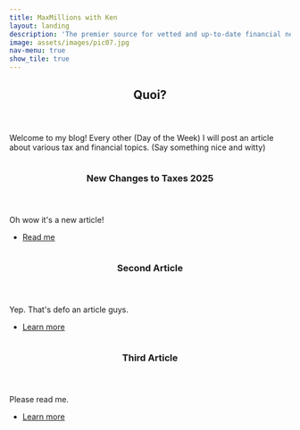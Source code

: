 ```yaml
---
title: MaxMillions with Ken
layout: landing
description: 'The premier source for vetted and up-to-date financial news'
image: assets/images/pic07.jpg
nav-menu: true
show_tile: true
---
```


<!-- Main -->
<div id="main">

<!-- One -->
<section id="one">
	<div class="inner">
		<header class="major">
			<h2>Quoi?</h2>
		</header>
		<p>Welcome to my blog! Every other (Day of the Week) I will post an article about various tax and financial topics. (Say something nice and witty)</p>
	</div>
</section>

<!-- Two -->
<section id="two" class="spotlights">
	<section>
		<a href="_posts\2025-01-05-tax-season.md" class="image">
			<img src="assets/images/pic06.jpg" alt="" data-position="center center" />
		</a>
		<div class="content">
			<div class="inner">
				<header class="major">
					<h3>New Changes to Taxes 2025</h3>
				</header>
				<p>Oh wow it's a new article!</p>
				<ul class="actions">
					<li><a href="_posts\2025-01-05-tax-season.md" class="button">Read me</a></li>
				</ul>
			</div>
		</div>
	</section>
	<section>
		<a href="generic.html" class="image">
			<img src="{% link assets/images/pic09.jpg %}" alt="" data-position="top center" />
		</a>
		<div class="content">
			<div class="inner">
				<header class="major">
					<h3>Second Article</h3>
				</header>
				<p>Yep. That's defo an article guys.</p>
				<ul class="actions">
					<li><a href="generic.html" class="button">Learn more</a></li>
				</ul>
			</div>
		</div>
	</section>
	<section>
		<a href="generic.html" class="image">
			<img src="{% link assets/images/pic10.jpg %}" alt="" data-position="25% 25%" />
		</a>
		<div class="content">
			<div class="inner">
				<header class="major">
					<h3>Third Article</h3>
				</header>
				<p>Please read me.</p>
				<ul class="actions">
					<li><a href="generic.html" class="button">Learn more</a></li>
				</ul>
			</div>
		</div>
	</section>
</section>

</div>
